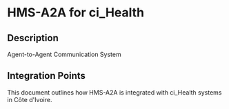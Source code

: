 # HMS-A2A for ci_Health

## Description

Agent-to-Agent Communication System

## Integration Points

This document outlines how HMS-A2A is integrated with ci_Health systems in Côte d'Ivoire.
